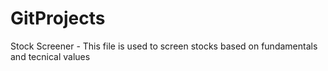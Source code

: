 # GitProjects
Stock Screener -
This file is used to screen stocks based on fundamentals and tecnical values

